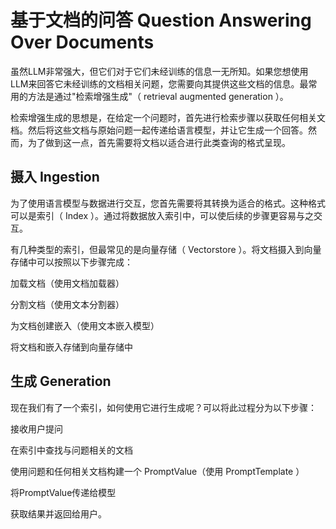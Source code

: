 # 基于文档的问答 Question Answering Over Documents

虽然LLM非常强大，但它们对于它们未经训练的信息一无所知。如果您想使用LLM来回答它未经训练的文档相关问题，您需要向其提供这些文档的信息。最常用的方法是通过"检索增强生成"（ retrieval augmented generation ）。

检索增强生成的思想是，在给定一个问题时，首先进行检索步骤以获取任何相关文档。然后将这些文档与原始问题一起传递给语言模型，并让它生成一个回答。然而，为了做到这一点，首先需要将文档以适合进行此类查询的格式呈现。

## 摄入 Ingestion
为了使用语言模型与数据进行交互，您首先需要将其转换为适合的格式。这种格式可以是索引（ Index ）。通过将数据放入索引中，可以使后续的步骤更容易与之交互。

有几种类型的索引，但最常见的是向量存储（ Vectorstore ）。将文档摄入到向量存储中可以按照以下步骤完成：

加载文档（使用文档加载器）

分割文档（使用文本分割器）

为文档创建嵌入（使用文本嵌入模型）

将文档和嵌入存储到向量存储中

## 生成 Generation
现在我们有了一个索引，如何使用它进行生成呢？可以将此过程分为以下步骤：

接收用户提问

在索引中查找与问题相关的文档

使用问题和任何相关文档构建一个 PromptValue（使用 PromptTemplate ）

将PromptValue传递给模型

获取结果并返回给用户。